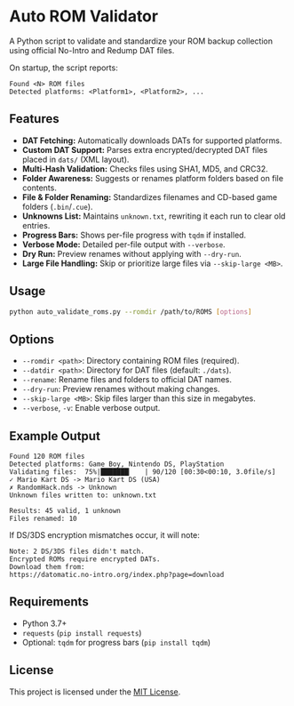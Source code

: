 # Auto ROM Validator

A Python script to validate and standardize your ROM backup collection using official No-Intro and Redump DAT files.

On startup, the script reports:

```text
Found <N> ROM files
Detected platforms: <Platform1>, <Platform2>, ...
```

## Features

- **DAT Fetching:** Automatically downloads DATs for supported platforms.
- **Custom DAT Support:** Parses extra encrypted/decrypted DAT files placed in `dats/` (XML layout).
- **Multi-Hash Validation:** Checks files using SHA1, MD5, and CRC32.
- **Folder Awareness:** Suggests or renames platform folders based on file contents.
- **File & Folder Renaming:** Standardizes filenames and CD-based game folders (`.bin`/`.cue`).
- **Unknowns List:** Maintains `unknown.txt`, rewriting it each run to clear old entries.
- **Progress Bars:** Shows per-file progress with `tqdm` if installed.
- **Verbose Mode:** Detailed per-file output with `--verbose`.
- **Dry Run:** Preview renames without applying with `--dry-run`.
- **Large File Handling:** Skip or prioritize large files via `--skip-large <MB>`.

## Usage

```bash
python auto_validate_roms.py --romdir /path/to/ROMS [options]
```

## Options

- `--romdir <path>`: Directory containing ROM files (required).
- `--datdir <path>`: Directory for DAT files (default: `./dats`).
- `--rename`: Rename files and folders to official DAT names.
- `--dry-run`: Preview renames without making changes.
- `--skip-large <MB>`: Skip files larger than this size in megabytes.
- `--verbose`, `-v`: Enable verbose output.

## Example Output

```text
Found 120 ROM files
Detected platforms: Game Boy, Nintendo DS, PlayStation
Validating files:  75%|███████▏   | 90/120 [00:30<00:10, 3.0file/s]
✓ Mario Kart DS -> Mario Kart DS (USA)
✗ RandomHack.nds -> Unknown
Unknown files written to: unknown.txt

Results: 45 valid, 1 unknown
Files renamed: 10
```

If DS/3DS encryption mismatches occur, it will note:

```text
Note: 2 DS/3DS files didn't match.
Encrypted ROMs require encrypted DATs.
Download them from:
https://datomatic.no-intro.org/index.php?page=download
```

## Requirements

- Python 3.7+
- `requests` (`pip install requests`)
- Optional: `tqdm` for progress bars (`pip install tqdm`)

## License

This project is licensed under the [MIT License](LICENSE).
